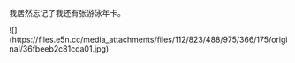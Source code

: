 <p>我居然忘记了我还有张游泳年卡。</p>
![](https://files.e5n.cc/media_attachments/files/112/823/488/975/366/175/original/36fbeeb2c81cda01.jpg)